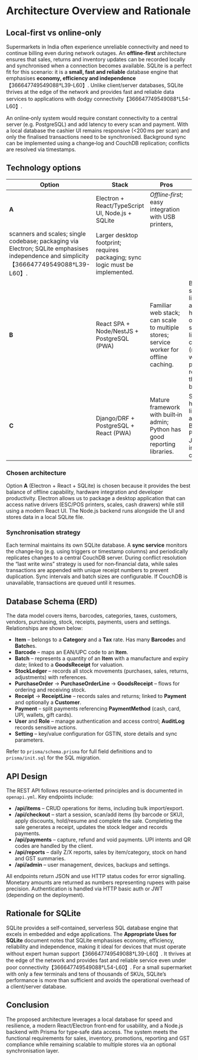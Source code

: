 # Architecture Overview and Rationale

## Local‑first vs online‑only

Supermarkets in India often experience unreliable connectivity and need to continue billing even during
network outages.  An **offline‑first** architecture ensures that sales, returns and inventory updates can be
recorded locally and synchronised when a connection becomes available.  SQLite is a perfect fit for this
scenario: it is a **small, fast and reliable** database engine that emphasises **economy, efficiency and
independence**【366647749549088†L39-L60】.  Unlike client/server databases, SQLite thrives at the edge of the network
and provides fast and reliable data services to applications with dodgy connectivity【366647749549088†L54-L60】.

An online‑only system would require constant connectivity to a central server (e.g. PostgreSQL) and add
latency to every scan and payment.  With a local database the cashier UI remains responsive (<200 ms per
scan) and only the finalised transactions need to be synchronised.  Background sync can be implemented
using a change‑log and CouchDB replication; conflicts are resolved via timestamps.

## Technology options

| Option  | Stack                                           | Pros                                                       | Cons                                                      |
|--------|--------------------------------------------------|-----------------------------------------------------------|-----------------------------------------------------------|
| **A**  | Electron + React/TypeScript UI, Node.js + SQLite | *Offline‑first*; easy integration with USB printers,
  scanners and scales; single codebase; packaging via Electron; SQLite emphasises independence and simplicity【366647749549088†L39-L60】. | Larger desktop footprint; requires packaging; sync logic must be implemented. |
| **B**  | React SPA + Node/NestJS + PostgreSQL (PWA)       | Familiar web stack; can scale to multiple stores; service worker for offline caching. | Browser security limits access to hardware; offline support is limited to caching (no local writes); printers require third‑party bridges. |
| **C**  | Django/DRF + PostgreSQL + React (PWA)            | Mature framework with built‑in admin; Python has good reporting libraries. | Same hardware limitations as option B; mixing Python and JavaScript increases complexity. |

### Chosen architecture

Option **A** (Electron + React + SQLite) is chosen because it provides the best balance of offline
capability, hardware integration and developer productivity.  Electron allows us to package a desktop
application that can access native drivers (ESC/POS printers, scales, cash drawers) while still using a
modern React UI.  The Node.js backend runs alongside the UI and stores data in a local SQLite file.

### Synchronisation strategy

Each terminal maintains its own SQLite database.  A **sync service** monitors the change‑log (e.g.
using triggers or timestamp columns) and periodically replicates changes to a central CouchDB server.
During conflict resolution the “last write wins” strategy is used for non‑financial data, while sales
transactions are appended with unique receipt numbers to prevent duplication.  Sync intervals and batch
sizes are configurable.  If CouchDB is unavailable, transactions are queued until it resumes.

## Database Schema (ERD)

The data model covers items, barcodes, categories, taxes, customers, vendors, purchasing, stock, receipts,
payments, users and settings.  Relationships are shown below:

* **Item** – belongs to a **Category** and a **Tax** rate.  Has many **Barcode**s and **Batch**es.
* **Barcode** – maps an EAN/UPC code to an **Item**.
* **Batch** – represents a quantity of an **Item** with a manufacture and expiry date; linked to a
  **GoodsReceipt** for valuation.
* **StockLedger** – records all stock movements (purchases, sales, returns, adjustments) with references.
* **PurchaseOrder** → **PurchaseOrderLine** → **GoodsReceipt** – flows for ordering and receiving stock.
* **Receipt** → **ReceiptLine** – records sales and returns; linked to **Payment** and optionally a
  **Customer**.
* **Payment** – split payments referencing **PaymentMethod** (cash, card, UPI, wallets, gift cards).
* **User** and **Role** – manage authentication and access control; **AuditLog** records sensitive actions.
* **Setting** – key/value configuration for GSTIN, store details and sync parameters.

Refer to `prisma/schema.prisma` for full field definitions and to `prisma/init.sql` for the SQL migration.

## API Design

The REST API follows resource‑oriented principles and is documented in `openapi.yml`.  Key endpoints include:

* **/api/items** – CRUD operations for items, including bulk import/export.
* **/api/checkout** – start a session, scan/add items (by barcode or SKU), apply discounts, hold/resume and
  complete the sale.  Completing the sale generates a receipt, updates the stock ledger and records
  payments.
* **/api/payments** – capture, refund and void payments.  UPI intents and QR codes are handled by the
  client.
* **/api/reports** – daily Z/X reports, sales by item/category, stock on hand and GST summaries.
* **/api/admin** – user management, devices, backups and settings.

All endpoints return JSON and use HTTP status codes for error signalling.  Monetary amounts are returned as
numbers representing rupees with paise precision.  Authentication is handled via HTTP basic auth or JWT
(depending on the deployment).

## Rationale for SQLite

SQLite provides a self‑contained, serverless SQL database engine that excels in embedded and edge
applications.  The **Appropriate Uses for SQLite** document notes that SQLite emphasises economy,
efficiency, reliability and independence, making it ideal for devices that must operate without expert
human support【366647749549088†L39-L60】.  It thrives at the edge of the network and provides fast and reliable
service even under poor connectivity【366647749549088†L54-L60】.  For a small supermarket with only a few terminals
and tens of thousands of SKUs, SQLite’s performance is more than sufficient and avoids the operational
overhead of a client/server database.

## Conclusion

The proposed architecture leverages a local database for speed and resilience, a modern React/Electron
front‑end for usability, and a Node.js backend with Prisma for type‑safe data access.  The system meets the
functional requirements for sales, inventory, promotions, reporting and GST compliance while remaining
scalable to multiple stores via an optional synchronisation layer.